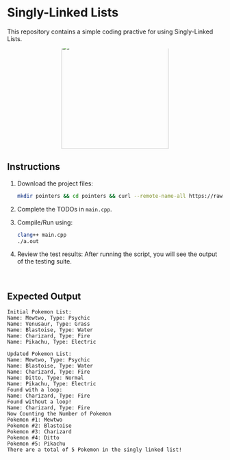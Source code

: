 # Singly-Linked Lists 
This repository contains a simple coding practive for using Singly-Linked Lists. 

<div align="center">
   <div style="overflow: hidden;">
      <img src="https://preview.redd.it/linked-list-v0-owgc2k3v0yz91.jpg?width=640&crop=smart&auto=webp&s=2025d792e2a9803673f83f86fd789d097782ab52" style="width: auto; height: 250px; margin-top: -15px;">
   </div>
</div>

## Instructions
1. Download the project files:

   ```bash
   mkdir pointers && cd pointers && curl --remote-name-all https://raw.githubusercontent.com/ashleyc417/si/main/cpsc131/sll-listymon/{main.cpp,,README.md} 
   ```

2. Complete the TODOs in `main.cpp`.

3. Compile/Run using:
   ```bash
   clang++ main.cpp
   ./a.out
   ```

4. Review the test results:
   After running the script, you will see the output of the testing suite.

<br/>

## Expected Output
```
Initial Pokemon List:
Name: Mewtwo, Type: Psychic
Name: Venusaur, Type: Grass
Name: Blastoise, Type: Water
Name: Charizard, Type: Fire
Name: Pikachu, Type: Electric

Updated Pokemon List:
Name: Mewtwo, Type: Psychic
Name: Blastoise, Type: Water
Name: Charizard, Type: Fire
Name: Ditto, Type: Normal
Name: Pikachu, Type: Electric
Found with a loop: 
Name: Charizard, Type: Fire
Found without a loop!
Name: Charizard, Type: Fire
Now Counting the Number of Pokemon
Pokemon #1: Mewtwo
Pokemon #2: Blastoise
Pokemon #3: Charizard
Pokemon #4: Ditto
Pokemon #5: Pikachu
There are a total of 5 Pokemon in the singly linked list!
```